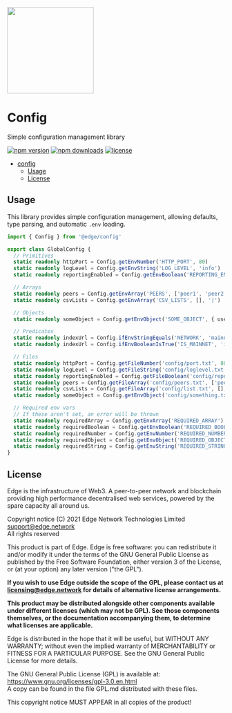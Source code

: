 <img src="https://cdn.edge.network/assets/img/edge-logo-green.svg" width="200">

# Config

Simple configuration management library

[![npm version](https://img.shields.io/npm/v/@edge/config)](https://www.npmjs.com/package/@edge/config) [![npm downloads](https://img.shields.io/npm/dt/@edge/config)](https://www.npmjs.com/package/@edge/config) [![license](https://img.shields.io/npm/l/@edge/config)](LICENSE.md)

- [config](#config)
  - [Usage](#usage)
  - [License](#license)

## Usage

This library provides simple configuration management, allowing defaults, type parsing, and automatic `.env` loading.

```typescript
import { Config } from '@edge/config'

export class GlobalConfig {
  // Primitives
  static readonly httpPort = Config.getEnvNumber('HTTP_PORT', 80)
  static readonly logLevel = Config.getEnvString('LOG_LEVEL', 'info')
  static readonly reportingEnabled = Config.getEnvBoolean('REPORTING_ENABLED', true)

  // Arrays
  static readonly peers = Config.getEnvArray('PEERS', ['peer1', 'peer2'])
  static readonly csvLists = Config.getEnvArray('CSV_LISTS', [], '|')

  // Objects
  static readonly someObject = Config.getEnvObject('SOME_OBJECT', { useful: true, reason: 'provides good utility' })

  // Predicates
  static readonly indexUrl = Config.ifEnvStringEquals('NETWORK', 'mainnet', 'index.xe.network', 'index.test.network')
  static readonly indexUrl = Config.ifEnvBooleanIsTrue('IS_MAINNET', 'index.xe.network', 'index.test.network')

  // Files
  static readonly httpPort = Config.getFileNumber('config/port.txt', 80)
  static readonly logLevel = Config.getFileString('config/loglevel.txt', 'info')
  static readonly reportingEnabled = Config.getFileBoolean('config/reporting.txt', true)
  static readonly peers = Config.getFileArray('config/peers.txt', ['peer1', 'peer2'])
  static readonly csvLists = Config.getFileArray('config/list.txt', [], '|')
  static readonly someObject = Config.getEnvObject('config/something.txt', { useful: true, reason: 'provides good utility' })

  // Required env vars
  // If these aren't set, an error will be thrown
  static readonly requiredArray = Config.getEnvArray('REQUIRED_ARRAY')
  static readonly requiredBoolean = Config.getEnvBoolean('REQUIRED_BOOLEAN')
  static readonly requiredNumber = Config.getEnvNumber('REQUIRED_NUMBER')
  static readonly requiredObject = Config.getEnvObject('REQUIRED_OBJECT')
  static readonly requiredString = Config.getEnvString('REQUIRED_STRING')
}
```

## License

Edge is the infrastructure of Web3. A peer-to-peer network and blockchain providing high performance decentralised web services, powered by the spare capacity all around us.

Copyright notice
(C) 2021 Edge Network Technologies Limited <support@edge.network><br />
All rights reserved

This product is part of Edge.
Edge is free software: you can redistribute it and/or modify it under the terms of the GNU General Public License as published by the Free Software Foundation, either version 3 of the License, or (at your option) any later version ("the GPL").

**If you wish to use Edge outside the scope of the GPL, please contact us at licensing@edge.network for details of alternative license arrangements.**

**This product may be distributed alongside other components available under different licenses (which may not be GPL). See those components themselves, or the documentation accompanying them, to determine what licenses are applicable.**

Edge is distributed in the hope that it will be useful, but WITHOUT ANY WARRANTY; without even the implied warranty of MERCHANTABILITY or FITNESS FOR A PARTICULAR PURPOSE. See the GNU General Public License for more details.

The GNU General Public License (GPL) is available at: https://www.gnu.org/licenses/gpl-3.0.en.html<br />
A copy can be found in the file GPL.md distributed with
these files.

This copyright notice MUST APPEAR in all copies of the product!
